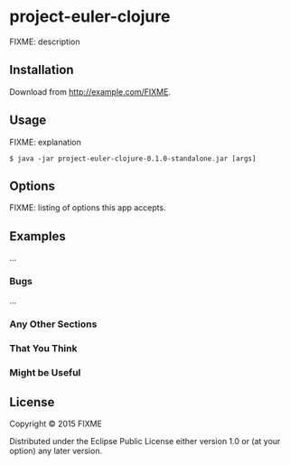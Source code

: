 # project-euler-clojure

FIXME: description

## Installation

Download from http://example.com/FIXME.

## Usage

FIXME: explanation

    $ java -jar project-euler-clojure-0.1.0-standalone.jar [args]

## Options

FIXME: listing of options this app accepts.

## Examples

...

### Bugs

...

### Any Other Sections
### That You Think
### Might be Useful

## License

Copyright © 2015 FIXME

Distributed under the Eclipse Public License either version 1.0 or (at
your option) any later version.
